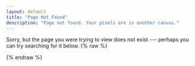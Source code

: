 ```yaml
---
layout: default
title: "Page Not Found"
description: "Page not found. Your pixels are in another canvas."
---
```


Sorry, but the page you were trying to view does not exist --- perhaps you can try searching for it below.
{% raw %}
<script type="text/javascript">
  var GOOG_FIXURL_LANG = 'en';
  var GOOG_FIXURL_SITE = 'https://jmperezperez.com'
</script>
<script type="text/javascript"
  src="https://linkhelp.clients.google.com/tbproxy/lh/wm/fixurl.js">
</script>
{% endraw %}
